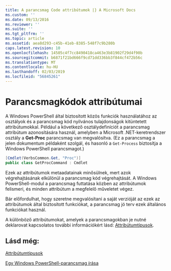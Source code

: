 ```yaml
---
title: A parancsmag Code attribútumok |} A Microsoft Docs
ms.custom: ''
ms.date: 09/13/2016
ms.reviewer: ''
ms.suite: ''
ms.tgt_pltfrm: ''
ms.topic: article
ms.assetid: aea8d293-c45b-41eb-8385-548f7c9b280b
caps.latest.revision: 10
ms.openlocfilehash: 14505c4f7cc8490418ca463e3b81902f29d4f90b
ms.sourcegitcommit: b6871f21bd666f9cd71dd336bb3f844cf472b56c
ms.translationtype: MT
ms.contentlocale: hu-HU
ms.lasthandoff: 02/03/2019
ms.locfileid: "56845261"
---
```

# <a name="attributes-in-cmdlet-code"></a>Parancsmagkódok attribútumai

A Windows PowerShell által biztosított közös funkciók használatához az osztályok és a parancsmag kód nyilvános tulajdonságok kitüntetett attribútumokkal. Például a következő osztálydefiníciót a parancsmag attribútum azonosítására használ, amelyben a Microsoft .NET-keretrendszer osztály a **Get-Proc** parancsmag van megvalósítva. (Ez a parancsmag a jelen dokumentum példaként szolgál, és hasonló a `Get-Process` biztosítja a Windows PowerShell parancsmagot.)

```csharp
[Cmdlet(VerbsCommon.Get, "Proc")]
public class GetProcCommand : Cmdlet
```

Ezek az attribútumok metaadatainak minősülnek, mert azok végrehajtásának elkülönül a parancsmag kód végrehajtását. A Windows PowerShell-modul a parancsmag futtatása közben az attribútumok felismeri, és minden attribútum a megfelelő műveletet végez.

Bár előfordulhat, hogy szeretne megvalósítani a saját verzióját az ezek az attribútumok által biztosított funkciókat, a parancsmag jó terv ezek általános funkciókat használ.

A különböző attribútumokat, amelyek a parancsmagokban je nutné deklarovat kapcsolatos további információkért lásd: [Attribútumtípusok](./attribute-types.md).

## <a name="see-also"></a>Lásd még:

[Attribútumtípusok](./attribute-types.md)

[Egy Windows PowerShell-parancsmag írása](./writing-a-windows-powershell-cmdlet.md)

